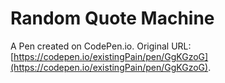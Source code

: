 # Random Quote Machine

A Pen created on CodePen.io. Original URL: [https://codepen.io/existingPain/pen/GgKGzoG](https://codepen.io/existingPain/pen/GgKGzoG).

